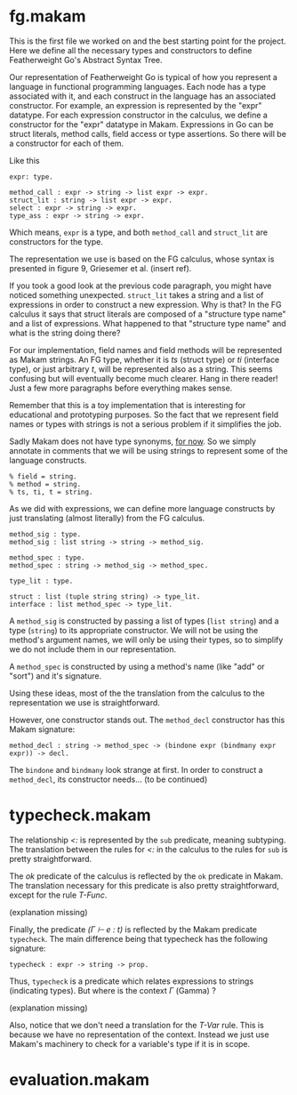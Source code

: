 

# fg.makam

This is the first file we worked on and the best starting point for the project. Here we define all the necessary types and constructors to define Featherweight Go's Abstract Syntax Tree.

Our representation of Featherweight Go is typical of how you represent a language in functional programming languages. Each node has a type associated with it, and each construct in the language has an associated constructor. For example, an expression is represented by the "expr" datatype. For each expression constructor in the calculus, we define a constructor for the "expr" datatype in Makam. Expressions in Go can be struct literals, method calls, field access or type assertions. So there will be a constructor for each of them.

Like this

```
expr: type.

method_call : expr -> string -> list expr -> expr.
struct_lit : string -> list expr -> expr.
select : expr -> string -> expr.
type_ass : expr -> string -> expr.
```

Which means, ```expr``` is a type, and both ```method_call``` and ```struct_lit``` are constructors for the type.

The representation we use is based on the FG calculus, whose syntax is presented in figure 9, Griesemer et al. (insert ref).

If you took a good look at the previous code paragraph, you might have noticed something unexpected. ```struct_lit``` takes a string and a list of expressions in order to construct a new expression. Why is that? In the FG calculus it says that struct literals are composed of a "structure type name" and a list of expressions. What happened to that "structure type name" and what is the string doing there?

For our implementation, field names and field methods will be represented as Makam strings. An FG type, whether it is *ts* (struct type) or *ti* (interface type), or just arbitrary *t*, will be represented also as a string. This seems confusing but will eventually become much clearer. Hang in there reader! Just a few more paragraphs before everything makes sense.

Remember that this is a toy implementation that is interesting for educational and prototyping purposes. So the fact that we represent field names or types with strings is not a serious problem if it simplifies the job.

Sadly Makam does not have type synonyms, [for now](https://github.com/astampoulis/makam/issues/100). So we simply annotate in comments that we will be using strings to represent some of the language constructs.

```
% field = string.
% method = string.
% ts, ti, t = string.
```

As we did with expressions, we can define more language constructs by just translating (almost literally) from the FG calculus.

```
method_sig : type.
method_sig : list string -> string -> method_sig.

method_spec : type.
method_spec : string -> method_sig -> method_spec.

type_lit : type.

struct : list (tuple string string) -> type_lit.
interface : list method_spec -> type_lit.
```

A ```method_sig``` is constructed by passing a list of types (`list string`) and a type (`string`) to its appropriate constructor. We will not be using the method's argument names, we will only be using their types, so to simplify we do not include them in our representation.

A ```method_spec``` is constructed by using a method's name (like "add" or "sort") and it's signature.

Using these ideas, most of the the translation from the calculus to the representation we use is straightforward.

However, one constructor stands out. The ```method_decl``` constructor has this Makam signature:

```
method_decl : string -> method_spec -> (bindone expr (bindmany expr expr)) -> decl.
```

The ```bindone``` and ```bindmany``` look strange at first. In order to construct a ```method_decl```, its constructor needs... (to be continued)

# typecheck.makam

The relationship *<:* is represented by the ```sub``` predicate, meaning subtyping.
The translation between the rules for *<:* in the calculus to the rules for ```sub``` is pretty straightforward.

The *ok* predicate of the calculus is reflected by the ```ok``` predicate in Makam.
The translation necessary for this predicate is also pretty straightforward, except for the rule *T-Func*.

<!-- TODO -->
(explanation missing)

Finally, the predicate *(Γ ⊢ e : t)* is reflected by the Makam predicate ```typecheck```. The main difference being that typecheck has the following signature:

```
typecheck : expr -> string -> prop.
```

Thus, ```typecheck``` is a predicate which relates expressions to strings (indicating types). But where is the context *Γ* (Gamma) ?

<!-- TODO -->
(explanation missing)

Also, notice that we don't need a translation for the *T-Var* rule. This is because we have no representation of the context. Instead we just use Makam's machinery to check for a variable's type if it is in scope.

# evaluation.makam
